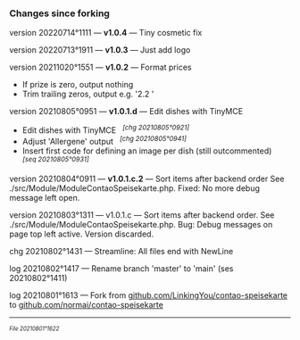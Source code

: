﻿### Changes since forking

version 20220714°1111 — **v1.0.4** — Tiny cosmetic fix

version 20220713°1911 — **v1.0.3** — Just add logo

version 20211020°1551 — **v1.0.2** — Format prices
- If prize is zero, output nothing
- Trim trailing zeros, output e.g. '2.2 '

version 20210805°0951 — **v1.0.1.d** — Edit dishes with TinyMCE
- Edit dishes with TinyMCE &nbsp; <sup>*[chg 20210805°0921]*</sup>
- Adjust 'Allergene' output &nbsp; <sup>*[chg 20210805°0941]*</sup>
- Insert first code for defining an image per dish (still outcommented) &nbsp; <sup>*[seq 20210805°0931]*</sup>

version 20210804°0911 — **v1.0.1.c.2** — Sort items after backend order
 See ./src/Module/ModuleContaoSpeisekarte.php.
 Fixed: No more debug message left open.

version 20210803°1311 — v1.0.1.c — Sort items after backend order.
 See ./src/Module/ModuleContaoSpeisekarte.php.
 Bug: Debug messages on page top left active.
 Version discarded.

chg 20210802°1431 — Streamline: All files end with NewLine

log 20210802°1417 —
 Rename branch 'master' to 'main' (ses 20210802°1411)

log 20210801°1613 — Fork
 from [github.com/LinkingYou/contao-speisekarte](https://github.com/LinkingYou/contao-speisekarte)
 to [github.com/normai/contao-speisekarte](https://github.com/normai/contao-speisekarte)

---

<sup><sub>*File 20210801°1622*</sub></sup>
